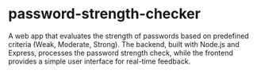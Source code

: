 # password-strength-checker
A web app that evaluates the strength of passwords based on predefined criteria (Weak, Moderate, Strong). The backend, built with Node.js and Express, processes the password strength check, while the frontend provides a simple user interface for real-time feedback.
